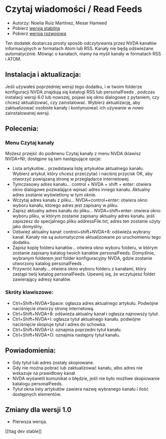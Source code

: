 # Czytaj wiadomości / Read Feeds #

* Autorzy: Noelia Ruiz Martínez, Mesar Hameed
* Pobierz [wersja stabilna][2]
* Pobierz [wersja rozwojowa][1]

Ten dodatek dostarcza prosty sposób odczytywania przez NVDA kanałów
informacyjnych w formatach Atom lub RSS.  Kanały nie będą odświeżane
automatycznie.  Mówiąc o kanałach, mamy na myśli kanały w formatach RSS i
ATOM.

## Instalacja i aktualizacja: ##

Jeśli używałeś poprzedniej wersji tego dodatku, i w twoim folderze
konfiguracji NVDA znajdują się katalogi RSS lub personalFeeds , podczas
instalacji wersji 6.0 lub nowszej, pojawi się okno dialogowe z pytaniem, czy
chcesz aktualizować, czy zainstalować.  Wybierz aktualizację, aby
zaktualizować osobiste kanały i kontynuować ich używanie w nowo
zainstalowanej wersji.

## Polecenia: ##

### Menu Czytaj kanały ###

Możesz przejść do podmenu Czytaj kanały z menu NVDA (klawisz NVDA+N);
dostępne są tam następujące opcje:

*	 Lista artykułów... przedstawia listę artykułów aktualnego kanału. Wybierz
   artykuł, który chcesz przeczytać i naciśnij przycisk OK, aby otworzyć
   powiązaną stronę w przeglądarce internetowej.
*	 Tymczasowy adres kanału... control + NVDA + shift + enter: otwiera okno
   dialogowe pozwalające wpisać adres innego kanału. Aktualny adres zostanie
   wyświetlony w tym oknie.
*	 Wczytaj adres kanału z pliku... NVDA+control+enter: otwiera okno wyboru
   kanału, którego adres jest zapisany w pliku.
*	 Zapisz aktualny adres kanału do pliku... NVDA+shift+enter: otwiera okno
   wyboru pliku, w którym zostanie zapisany aktualny adres kanału. jeśli
   zapiszesz do specjalnego pliku addressFile.txt, adres ten zostanie użyty
   jako domyślny.
*	 Odśwież aktualny kanał: control+shift+NVDA+8: odświeża wybrany
   kanał. Kanały nie są automatycznie aktualizowane po uruchomieniu tego
   dodatku.
*	 Zapisz kopię folderu kanałów... otwiera okno wyboru folderu, w którym
   zostanie zapisany katalog twoich kanałów personalFeeds. Domyślnie,
   wybranym folderem jest folder konfiguracyjny NVDA, gdzie zostanie
   utworzony katalog personalFeeds .
*	 Przywróć kanały... otwiera okno wyboru folderu z kanałami, który zastąpi
   twój katalog personalFeeds. Upewnij się, że wczytujesz folder zawierający
   adresy kanałów.

### Skróty klawiszowe: ###

*	 Ctrl+Shift+NVDA+Space: ogłasza adres aktualnego artykułu. Podwójne
   naciśnięcie otworzy stronę internetową.
*	 Ctrl+Shift+NVDA+8: odświeża aktualny kanał i ogłasza najnowszy tytuł.
*	 Ctrl+Shift+NVDA+I: ogłasza tytuł aktualnego kanału. podwójne naciśnięcie
   skopiuje tytuł i adres do schowka.
*	 Ctrl+Shift+NVDA+U: oznajmia poprzedni tytuł kanału.
*	 Ctrl+Shift+NVDA+O: oznajmia następny tytuł kanału.

## Powiadomienia: ##

*	 Gdy tytuł lub adres zostały skopiowane.
*	 Gdy nie można pobrać lub zaktualizować kanału, albo adres nie wskazuje na
   prawidłowy kanał.
*	 NVDA wyświetli komunikat o błędzie, jeśli nie było możliwe skopiowanie
   katalogu personalFeeds.
*	 Tytuł okna listy artykułów zawiera nazwę wybranego kanału i ilość
   dostępnych elementów.

## Zmiany dla wersji 1.0 ##
*	 Pierwsza wersja.

[[!tag dev stable]]

[1]: http://addons.nvda-project.org/files/get.php?file=rf-dev

[2]: http://addons.nvda-project.org/files/get.php?file=rf

